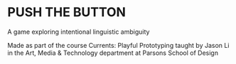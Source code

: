 
# PUSH THE BUTTON
A game exploring intentional linguistic ambiguity

Made as part of the course Currents: Playful Prototyping taught by Jason Li in the Art, Media & Technology department at Parsons School of Design
